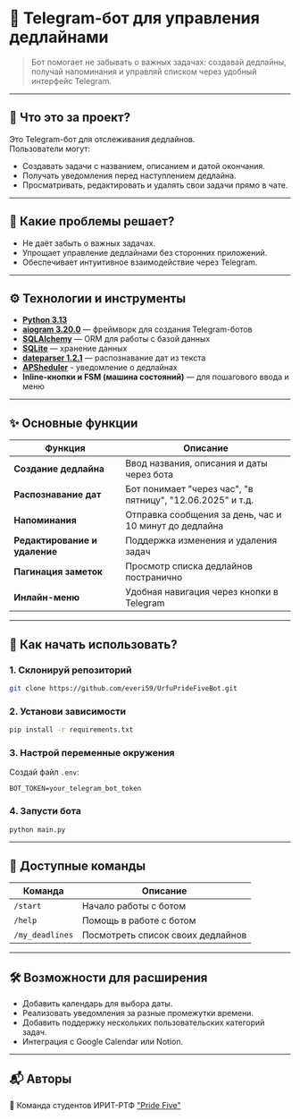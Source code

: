 
# 📅 Telegram-бот для управления дедлайнами

> Бот помогает не забывать о важных задачах: создавай дедлайны, получай напоминания и управляй списком через удобный интерфейс Telegram.

---

## 🧩 Что это за проект?

Это Telegram-бот для отслеживания дедлайнов.  
Пользователи могут:
- Создавать задачи с названием, описанием и датой окончания.
- Получать уведомления перед наступлением дедлайна.
- Просматривать, редактировать и удалять свои задачи прямо в чате.

---

## 🔧 Какие проблемы решает?

- Не даёт забыть о важных задачах.
- Упрощает управление дедлайнами без сторонних приложений.
- Обеспечивает интуитивное взаимодействие через Telegram.

---

## ⚙️ Технологии и инструменты

- [**Python 3.13**](https://docs.python.org/3.13/)
- [**aiogram 3.20.0**](https://docs.aiogram.dev/en/dev-3.x/) — фреймворк для создания Telegram-ботов
- [**SQLAlchemy**](https://docs.sqlalchemy.org/en/20/) — ORM для работы с базой данных
- [**SQLite**](https://www.sqlite.org/docs.html) — хранение данных
- [**dateparser 1.2.1**](https://dateparser.readthedocs.io/en/latest/) — распознавание дат из текста
- [**APSheduler**](https://apscheduler.readthedocs.io/en/3.x/) - уведомление о дедлайнах
- **Inline-кнопки и FSM (машина состояний)** — для пошагового ввода и меню

---

## ✨ Основные функции

| Функция | Описание |
|--------|----------|
| **Создание дедлайна** | Ввод названия, описания и даты через бота |
| **Распознавание дат** | Бот понимает "через час", "в пятницу", "12.06.2025" и т.д. |
| **Напоминания** | Отправка сообщения за день, час и 10 минут до дедлайна |
| **Редактирование и удаление** | Поддержка изменения и удаления задач |
| **Пагинация заметок** | Просмотр списка дедлайнов постранично |
| **Инлайн-меню** | Удобная навигация через кнопки в Telegram |

---

## 🚀 Как начать использовать?

### 1. Склонируй репозиторий

```bash
git clone https://github.com/everi59/UrfuPrideFiveBot.git
```

### 2. Установи зависимости

```bash
pip install -r requirements.txt
```

### 3. Настрой переменные окружения

Создай файл `.env`:

```env
BOT_TOKEN=your_telegram_bot_token
```

### 4. Запусти бота

```bash
python main.py
```

---

## 📝 Доступные команды

| Команда | Описание |
|--------|----------|
| `/start` | Начало работы с ботом |
| `/help` | Помощь в работе с ботом |
| `/my_deadlines` | Посмотреть список своих дедлайнов |

---

## 🛠 Возможности для расширения

- Добавить календарь для выбора даты.
- Реализовать уведомления за разные промежутки времени.
- Добавить поддержку нескольких пользовательских категорий задач.
- Интеграция с Google Calendar или Notion.

---

## 📬 Авторы

👤 Команда студентов ИРИТ-РТФ ["Pride Five"](https://project.ai-info.ru/teams/pride-five)
